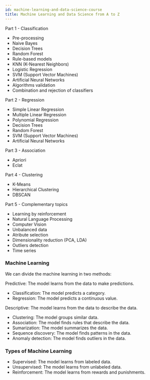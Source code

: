 ```yaml
---
id: machine-learning-and-data-science-course
title: Machine Learning and Data Science from A to Z
---
```


Part 1 - Classification

- Pre-processing
- Naive Bayes
- Decision Trees
- Random Forest
- Rule-based models
- KNN (K-Nearest Neighbors)
- Logistic Regression
- SVM (Support Vector Machines)
- Artificial Neural Networks
- Algorithms validation
- Combination and rejection of classifiers

Part 2 - Regression

- Simple Linear Regression
- Multiple Linear Regression
- Polynomial Regression
- Decision Trees
- Random Forest
- SVM (Support Vector Machines)
- Artificial Neural Networks

Part 3 - Association

- Apriori
- Eclat

Part 4 - Clustering

- K-Means
- Hierarchical Clustering
- DBSCAN

Part 5 - Complementary topics

- Learning by reinforcement
- Natural Language Processing
- Computer Vision
- Unbalanced data
- Atribute selection
- Dimensionality reduction (PCA, LDA)
- Outliers detection
- Time series

### Machine Learning

We can divide the machine learning in two methods:

Predictive: The model learns from the data to make predictions.

- Classification: The model predicts a category.
- Regression: The model predicts a continuous value.

Descriptive: The model learns from the data to describe the data.

- Clustering: The model groups similar data.
- Association: The model finds rules that describe the data.
- Sumarization: The model summarizes the data.
- Sequence discovery: The model finds patterns in the data.
- Anomaly detection: The model finds outliers in the data.

### Types of Machine Learning

- Supervised: The model learns from labeled data.
- Unsupervised: The model learns from unlabeled data.
- Reinforcement: The model learns from rewards and punishments.
